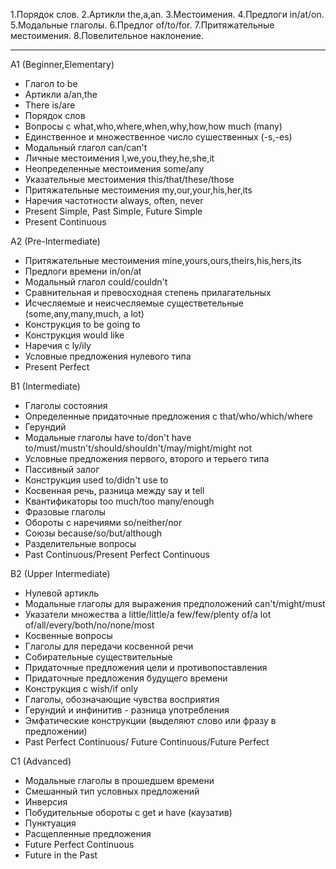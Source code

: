 1.Порядок слов.
2.Артикли the,a,an.
3.Местоимения.
4.Предлоги in/at/on.
5.Модальные глаголы.
6.Предлог of/to/for.
7.Притяжательные местоимения.
8.Повелительное наклонение.

---------------------------------------------

A1 (Beginner,Elementary)

- Глагол to be
- Артикли a/an,the
- There is/are
- Порядок слов
- Вопросы с what,who,where,when,why,how,how much (many)
- Единственное и множественное число сушественных (-s,-es)
- Модальный глагол can/can't
- Личные местоимения I,we,you,they,he,she,it
- Неопределенные местоимения some/any
- Указательные местоимения this/that/these/those
- Притяжательные местоимения my,our,your,his,her,its
- Наречия частотности always, often, never
- Present Simple, Past Simple, Future Simple
- Present Continuous

A2 (Pre-Intermediate)

- Притяжательные местоимения mine,yours,ours,theirs,his,hers,its
- Предлоги времени in/on/at
- Модальный глагол could/couldn't
- Сравнительная и превосходная степень прилагательных
- Исчесляемые и неисчесляемые существетельные (some,any,many,much, a lot)
- Конструкция to be going to
- Конструкция would like
- Наречия с ly/ily
- Условные предложения нулевого типа
- Present Perfect


B1 (Intermediate)

- Глаголы состояния
- Определенные придаточные предложения с that/who/which/where
- Герундий
- Модальные глаголы have to/don't have to/must/mustn't/should/shouldn't/may/might/might not
- Условные предложения первого, второго и терьего типа
- Пассивный залог
- Конструкция used to/didn't use to
- Косвенная речь, разница между say и tell
- Квантификаторы too much/too many/enough
- Фразовые глаголы
- Обороты с наречиями so/neither/nor
- Союзы because/so/but/although
- Разделительные вопросы
- Past Continuous/Present Perfect Continuous

B2 (Upper Intermediate)

- Нулевой артикль
- Модальные глаголы для выражения предположений can't/might/must
- Указатели множества a little/little/a few/few/plenty of/a lot of/all/every/both/no/none/most
- Косвенные вопросы
- Глаголы для передачи косвенной речи
- Собирательные существительные
- Придаточные предложения цели и противопоставления
- Придаточные предложения будущего времени
- Конструкция с wish/if only
- Глаголы, обозначающие чувства восприятия
- Герундий и инфинитив - разница употребления
- Эмфатические конструкции (выделяют слово или фразу в предложении)
- Past Perfect Continuous/ Future Continuous/Future Perfect

C1 (Advanced)

- Модальные глаголы в прошедшем времени
- Смешанный тип условных предложений
- Инверсия
- Побудительные обороты с get и have (каузатив)
- Пунктуация
- Расщепленные предложения
- Future Perfect Continuous
- Future in the Past





































 









